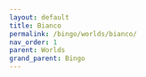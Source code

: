 ```yaml
---
layout: default
title: Bianco
permalink: /bingo/worlds/bianco/
nav_order: 1
parent: Worlds
grand_parent: Bingo
---
```

